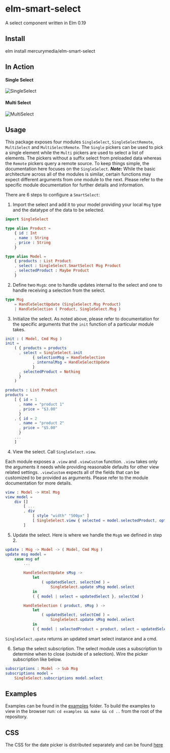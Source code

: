 # elm-smart-select
A select component written in Elm 0.19

## Install
elm install mercurymedia/elm-smart-select

## In Action

#### Single Select

![SingleSelect](https://user-images.githubusercontent.com/20546636/66810094-dace5480-ef2e-11e9-9e9a-df1fddb38dc6.gif)

#### Multi Select

![MultiSelect](https://user-images.githubusercontent.com/20546636/66810122-e1f56280-ef2e-11e9-9ac6-f2de80802a58.gif)

## Usage
This package exposes four modules `SingleSelect`, `SingleSelectRemote`, `MultiSelect` and `MultiSelectRemote`. The `Single` pickers can be used to pick a single element while the `Multi` pickers are used to select a list of elements. The pickers without a suffix select from preloaded data whereas the `Remote` pickers query a remote source. To keep things simple, the documentation here focuses on the `SingleSelect`. **_Note:_** While the basic architecture across all of the modules is similar, certain functions may expect different arguments from one module to the next. Please refer to the specific module documentation for further details and information.

There are 6 steps to configure a `SmartSelect`:

1. Import the select and add it to your model providing your local `Msg` type and the datatype of the data to be selected.

```elm
import SingleSelect

type alias Product =
    { id : Int
    , name : String
    , price : String
    }

type alias Model =
    { products : List Product
    , select : SingleSelect.SmartSelect Msg Product
    , selectedProduct : Maybe Product
    }
```

2. Define two `Msg`s: one to handle updates internal to the select and one to handle receiving a selection from the select.

```elm
type Msg
    = HandleSelectUpdate (SingleSelect.Msg Product)
    | HandleSelection ( Product, SingleSelect.Msg )
```

3. Initialize the select. As noted above, please refer to documentation for the specific arguments that the `init` function of a particular module takes.

```elm
init : ( Model, Cmd Msg )
init =
    ( { products = products
      , select = SingleSelect.init
            { selectionMsg = HandleSelection
            , internalMsg = HandleSelectUpdate
            }
      , selectedProduct = Nothing
      }
    )

products : List Product
products =
    [ { id = 1
      , name = "product 1"
      , price = "$3.00"
      }
    , { id = 2
      , name = "product 2"
      , price = "$5.00"
      }
    ...
    ]

```

4. View the select. Call `SingleSelect.view`.

Each module exposes a `.view` and `.viewCustom` function. `.view` takes only the arguments it needs while providing reasonable defaults for other view related settings. `.viewCustom` expects all of the fields that can be customized to be provided as arguments. Please refer to the module documentation for more details.

```elm
view : Model -> Html Msg
view model =
    div []
        [ ...
        , div
            [ style "width" "500px" ]
            [ SingleSelect.view { selected = model.selectedProduct, options = model.products, optionLabelFn = .name } model.select ]
        ]
```

5. Update the select. Here is where we handle the `Msg`s we defined in step 2. 

```elm
update : Msg -> Model -> ( Model, Cmd Msg )
update msg model =
    case msg of
        ...

        HandleSelectUpdate sMsg ->
            let
                ( updatedSelect, selectCmd ) =
                    SingleSelect.update sMsg model.select
            in
            ( { model | select = updatedSelect }, selectCmd )

        HandleSelection ( product, sMsg ) ->
            let
                ( updatedSelect, selectCmd ) =
                    SingleSelect.update sMsg model.select
            in
            ( { model | selectedProduct = product, select = updatedSelect }, selectCmd )
```

`SingleSelect.upate` returns an updated smart select instance and a cmd.

6. Setup the select subscription. The select module uses a subscription to determine when to close (outside of a selection). Wire the picker subscription like below.

```elm
subscriptions : Model -> Sub Msg
subscriptions model =
    SingleSelect.subscriptions model.select
```

## Examples

Examples can be found in the [examples](https://github.com/mercurymedia/elm-smart-select/tree/master/examples) folder. To build the examples to view in the browser run: `cd examples && make && cd ..` from the root of the repository.

## CSS

The CSS for the date picker is distributed separately and can be found [here](https://github.com/mercurymedia/elm-smart-select/tree/master/css)